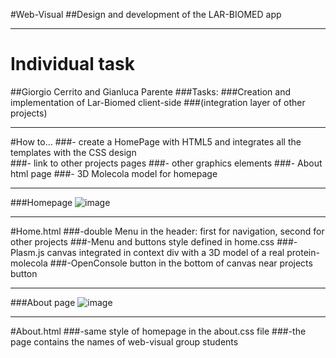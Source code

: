#Web-Visual
##Design and development of the LAR-BIOMED app



- - -
# Individual task



##Giorgio Cerrito and Gianluca Parente
###Tasks:
###Creation and implementation of Lar-Biomed client-side
###(integration layer of other projects)
- - -

#How to...
###- create a HomePage with HTML5 and integrates all the templates with the CSS design  
###- link to other projects pages
###- other graphics elements
###- About html page
###- 3D Molecola model for homepage
- - -
###Homepage
![image](https://raw.github.com/sbkgladiator/learning-javascript/master/home.jpg)
- - -
#Home.html
###-double Menu in the header: first for navigation, second for other projects
###-Menu and buttons style defined in home.css
###-Plasm.js canvas integrated in context div with a 3D model of a real protein-molecola
###-OpenConsole button in the bottom of canvas near projects button
- - - 
###About page
![image](https://raw.github.com/sbkgladiator/learning-javascript/master/about.jpg)
- - -
#About.html
###-same style of homepage in the about.css file 
###-the page contains the names of web-visual group students